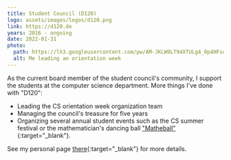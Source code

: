 ```yaml
---
title: Student Council (D120)
logo: assets/images/logos/d120.png
link: https://d120.de
years: 2016 - ongoing
date: 2022-01-31
photo:
  path: https://lh3.googleusercontent.com/pw/AM-JKLW9LT94XTULg4_0p4HFsorKGEvyWwzW7GfWkDDXNYNmv8_A6wHfBGnSqEf0W21MSg6IfS2T6TcAQEdaWyMs4aBMt_RQeli8g2I3AyG8B_xjnAl9TsUS9D13CacoQwQkrXCaS-l8DYAifFlqlpi5T46xow=w1800
  alt: Me leading an orientation week
---
```


As the current board member of the student council's community, I support the students at the computer science department. More things I've done with "D120":
* Leading the CS orientation week organization team
* Managing the council's treasure for five years
* Organizing several annual student events such as the CS summer festival or the mathematician's dancing ball ["Matheball"](https://matheball.de){:target="_blank"}.

See my personal page [there](https://d120.de/de/fachschaft/fachschaftler_innen/mark-rothermel/){:target="_blank"} for more details.
